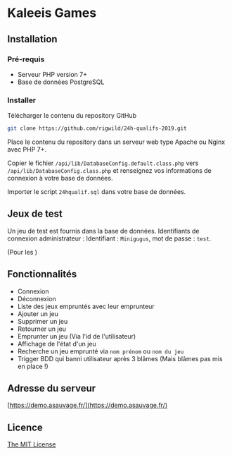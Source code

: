 # Kaleeis Games
## Installation
### Pré-requis
 - Serveur PHP version 7+
 - Base de données PostgreSQL

### Installer
Télécharger le contenu du repository GitHub
```sh
git clone https://github.com/rigwild/24h-qualifs-2019.git
```

Place le contenu du repository dans un serveur web type Apache ou Nginx avec PHP 7+.

Copier le fichier `/api/lib/DatabaseConfig.default.class.php` vers `/api/lib/DatabaseConfig.class.php` et renseignez vos informations de connexion à votre base de données.

Importer le script `24hqualif.sql` dans votre base de données.

## Jeux de test
Un jeu de test est fournis dans la base de données.
Identifiants de connexion administrateur :
Identifiant : `Minigugus`, mot de passe : `test`.

(Pour les )

## Fonctionnalités
 - Connexion
 - Déconnexion
 - Liste des jeux empruntés avec leur emprunteur
 - Ajouter un jeu
 - Supprimer un jeu
 - Retourner un jeu
 - Emprunter un jeu (Via l'id de l'utilisateur)
 - Affichage de l'état d'un jeu
 - Recherche un jeu emprunté via `nom prénom` ou `nom du jeu`
 - Trigger BDD qui banni utilisateur après 3 blâmes (Mais blâmes pas mis en place !)

## Adresse du serveur
[https://demo.asauvage.fr/](https://demo.asauvage.fr/)

## Licence
[The MIT License](LICENSE)